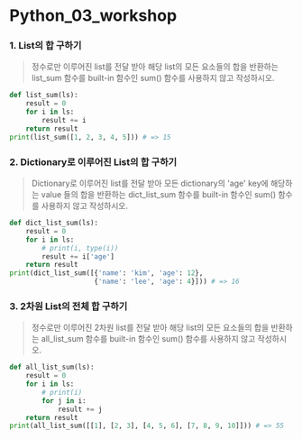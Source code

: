 # Python_03_workshop



### 1. List의 합 구하기

> 정수로만 이루어진 list를 전달 받아 해당 list의 모든 요소들의 합을 반환하는 list_sum
> 함수를 built-in 함수인 sum() 함수를 사용하지 않고 작성하시오.

```python
def list_sum(ls):
    result = 0
    for i in ls:
        result += i
    return result
print(list_sum([1, 2, 3, 4, 5])) # => 15
```



### 2. Dictionary로 이루어진 List의 합 구하기

> Dictionary로 이루어진 list를 전달 받아 모든 dictionary의 'age' key에 해당하는 value
> 들의 합을 반환하는 dict_list_sum 함수를 built-in 함수인 sum() 함수를 사용하지 않고
> 작성하시오.

```python
def dict_list_sum(ls):
    result = 0
    for i in ls:
        # print(i, type(i))
        result += i['age']
    return result
print(dict_list_sum([{'name': 'kim', 'age': 12}, 
                     {'name': 'lee', 'age': 4}])) # => 16
```



### 3. 2차원 List의 전체 합 구하기

> 정수로만 이루어진 2차원 list를 전달 받아 해당 list의 모든 요소들의 합을 반환하는
> all_list_sum 함수를 built-in 함수인 sum() 함수를 사용하지 않고 작성하시오.

```python
def all_list_sum(ls):
    result = 0
    for i in ls:
        # print(i)
        for j in i:
            result += j
    return result
print(all_list_sum([[1], [2, 3], [4, 5, 6], [7, 8, 9, 10]])) # => 55
```

